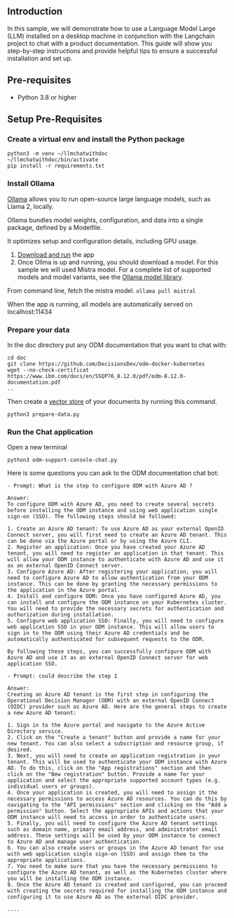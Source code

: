 ## Introduction 
In this sample, we will demonstrate how to use a Language Model Large (LLM) installed on a desktop machine in conjunction with the Langchain project to chat with a product documentation. This guide will show you step-by-step instructions and provide helpful tips to ensure a successful installation and set up.

## Pre-requisites
  * Python 3.8 or higher

## Setup Pre-Requisites

### Create a virtual env and install the Python package
```shell
python3 -m venv ~/llmchatwithdoc
~/llmchatwithdoc/bin/activate
pip install -r requirements.txt
```

### Install Ollama
[Ollama](https://ollama.ai/) allows you to run open-source large language models, such as Llama 2, locally.

Ollama bundles model weights, configuration, and data into a single package, defined by a Modelfile.

It optimizes setup and configuration details, including GPU usage.

1. [Download and run](https://ollama.ai/download) the app
2. Once Ollma is up and running, you should download a model. For this sample we will used Mistra model.
For a complete list of supported models and model variants, see the [Ollama model library](https://ollama.ai/library).

From command line, fetch the mistra model.
```ollama pull mistral```

When the app is running, all models are automatically served on localhost:11434

### Prepare your data

In the doc directory put any ODM documentation that you want to chat with:
```shell
cd doc
git clone https://github.com/DecisionsDev/odm-docker-kubernetes
wget --no-check-certificat https://www.ibm.com/docs/en/SSQP76_8.12.0/pdf/odm-8.12.0-documentation.pdf
..
```

Then create a [vector store](https://js.langchain.com/docs/modules/data_connection/vectorstores/) of your documents by running this command.
```shell
python3 prepare-data.py                      
```

### Run the Chat application

Open a new terminal
```shell
python3 odm-support-console-chat.py
```

Here is some questions you can ask to the ODM documentation chat bot:
```
- Prompt: What is the step to configure ODM with Azure AD ?

Answer:
To configure ODM with Azure AD, you need to create several secrets before installing the ODM instance and using web application single sign-on (SSO). The following steps should be followed:

1. Create an Azure AD tenant: To use Azure AD as your external OpenID Connect server, you will first need to create an Azure AD tenant. This can be done via the Azure portal or by using the Azure CLI.
2. Register an application: Once you have created your Azure AD tenant, you will need to register an application in that tenant. This will allow your ODM instance to authenticate with Azure AD and use it as an external OpenID Connect server.
3. Configure Azure AD: After registering your application, you will need to configure Azure AD to allow authentication from your ODM instance. This can be done by granting the necessary permissions to the application in the Azure portal.
4. Install and configure ODM: Once you have configured Azure AD, you can install and configure the ODM instance on your Kubernetes cluster. You will need to provide the necessary secrets for authentication and authorization during installation.
5. Configure web application SSO: Finally, you will need to configure web application SSO in your ODM instance. This will allow users to sign in to the ODM using their Azure AD credentials and be automatically authenticated for subsequent requests to the ODM.

By following these steps, you can successfully configure ODM with Azure AD and use it as an external OpenID Connect server for web application SSO.

- Prompt: could describe the step 1

Answer:
Creating an Azure AD tenant is the first step in configuring the Operational Decision Manager (ODM) with an external OpenID Connect (OIDC) provider such as Azure AD. Here are the general steps to create a new Azure AD tenant:

1. Sign in to the Azure portal and navigate to the Azure Active Directory service.
2. Click on the "Create a tenant" button and provide a name for your new tenant. You can also select a subscription and resource group, if desired.
3. Next, you will need to create an application registration in your tenant. This will be used to authenticate your ODM instance with Azure AD. To do this, click on the "App registrations" section and then click on the "New registration" button. Provide a name for your application and select the appropriate supported account types (e.g. individual users or groups).
4. Once your application is created, you will need to assign it the necessary permissions to access Azure AD resources. You can do this by navigating to the "API permissions" section and clicking on the "Add a permission" button. Select the appropriate APIs and actions that your ODM instance will need to access in order to authenticate users.
5. Finally, you will need to configure the Azure AD tenant settings such as domain name, primary email address, and administrator email address. These settings will be used by your ODM instance to connect to Azure AD and manage user authentication.
6. You can also create users or groups in the Azure AD tenant for use with web application single sign-on (SSO) and assign them to the appropriate applications.
7. You need to make sure that you have the necessary permissions to configure the Azure AD tenant, as well as the Kubernetes cluster where you will be installing the ODM instance.
8. Once the Azure AD tenant is created and configured, you can proceed with creating the secrets required for installing the ODM instance and configuring it to use Azure AD as the external OIDC provider.

....
```
